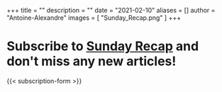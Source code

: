 +++
title = ""
description = ""
date = "2021-02-10"
aliases = []
author = "Antoine-Alexandre"
images = [
    "Sunday_Recap.png"
]
+++

# Subscribe to [Sunday Recap]() and don't miss any new articles!

{{< subscription-form >}}